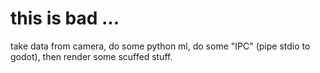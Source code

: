 # this is bad ...

take data from camera, do some python ml, do some "IPC" (pipe stdio to godot), then render some scuffed stuff.
